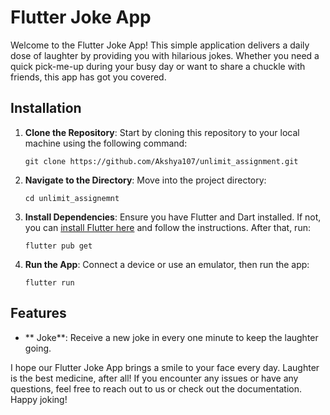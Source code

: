 # Flutter Joke App

Welcome to the Flutter Joke App! This simple application delivers a daily dose of laughter by
providing you with hilarious jokes. Whether you need a quick pick-me-up during your busy day or want
to share a chuckle with friends, this app has got you covered.

## Installation

1. **Clone the Repository**: Start by cloning this repository to your local machine using the
   following command:

   ```
   git clone https://github.com/Akshya107/unlimit_assignment.git
   ```

2. **Navigate to the Directory**: Move into the project directory:

   ```
   cd unlimit_assignemnt
   ```

3. **Install Dependencies**: Ensure you have Flutter and Dart installed. If not, you
   can [install Flutter here](https://flutter.dev/docs/get-started/install) and follow the
   instructions. After that, run:

   ```
   flutter pub get
   ```

4. **Run the App**: Connect a device or use an emulator, then run the app:

   ```
   flutter run
   ```

## Features

- ** Joke**: Receive a new joke in every one minute to keep the laughter going.

I hope our Flutter Joke App brings a smile to your face every day. Laughter is the best medicine,
after all! If you encounter any issues or have any questions, feel free to reach out to us or check
out the documentation. Happy joking!
